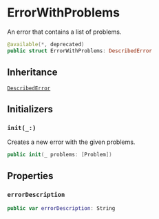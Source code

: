 # ErrorWithProblems

An error that contains a list of problems.

``` swift
@available(*, deprecated)
public struct ErrorWithProblems: DescribedError 
```

## Inheritance

[`DescribedError`](/DescribedError)

## Initializers

### `init(_:)`

Creates a new error with the given problems.

``` swift
public init(_ problems: [Problem]) 
```

## Properties

### `errorDescription`

``` swift
public var errorDescription: String 
```
